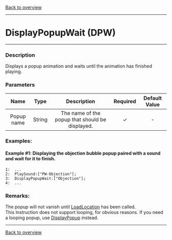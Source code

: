 [Back to overview](index.md)

---
# DisplayPopupWait (DPW)

---

### Description
Displays a popup animation and waits until the animation has finished playing.

### Parameters

|Name|Type|Description|Required|Default Value|
|:---:|:---:|:---:|:---:|:---:|
|Popup name|String|The name of the popup that should be displayed.|✓|-|

### Examples:
#### Example #1: Displaying the objection bubble popup paired with a sound and wait for it to finish.
```
1:  ...
2:  PlaySound:["PW-Objection"];
3:  DisplayPopupWait:["Objection"];
4:  ...
```

### Remarks:
The popup will not vanish until [LoadLocation](LoadLocation.md) has been called.  
This Instruction does not support looping, for obvious reasons. If you need a looping popup, use [DisplayPopup](DisplayPopup.md) instead.

---
[Back to overview](index.md)
